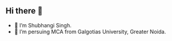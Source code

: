 ## Hi there 👋

- 🔭 I’m Shubhangi Singh.
- 🌱 I’m persuing MCA from Galgotias University, Greater Noida.
